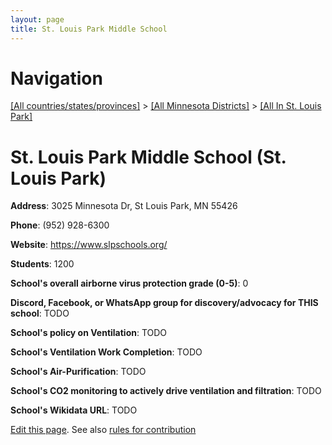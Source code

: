 ```yaml
---
layout: page
title: St. Louis Park Middle School
---
```

# Navigation

[[All countries/states/provinces]](../../..) > [[All Minnesota Districts]](../..) > [[All In St. Louis Park]](..)

# St. Louis Park Middle School (St. Louis Park)

**Address**: 3025 Minnesota Dr, St Louis Park, MN 55426

**Phone**: (952) 928-6300

**Website**: <https://www.slpschools.org/>

**Students**: 1200

**School's overall airborne virus protection grade (0-5)**: 0

**Discord, Facebook, or WhatsApp group for discovery/advocacy for THIS school**: TODO

**School's policy on Ventilation**: TODO

**School's Ventilation Work Completion**: TODO

**School's Air-Purification**: TODO

**School's CO2 monitoring to actively drive ventilation and filtration**: TODO

**School's Wikidata URL**: TODO


[Edit this page](https://github.com/ventilate-schools/MN/edit/main/./St._Louis_Park/St._Louis_Park_Middle_School.md). See also [rules for contribution](../../../contribution-rules/)
